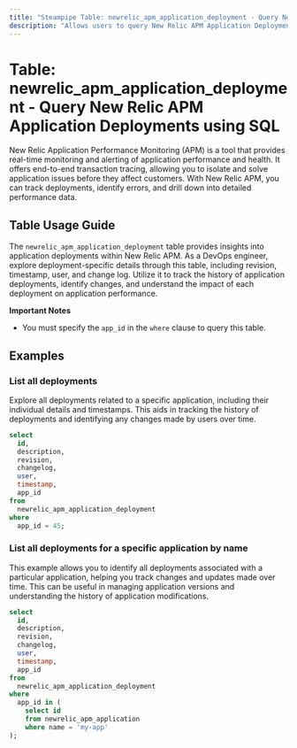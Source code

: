```yaml
---
title: "Steampipe Table: newrelic_apm_application_deployment - Query New Relic APM Application Deployments using SQL"
description: "Allows users to query New Relic APM Application Deployments, providing insights into deployment details such as revision, timestamp, user, and change log."
---
```


# Table: newrelic_apm_application_deployment - Query New Relic APM Application Deployments using SQL

New Relic Application Performance Monitoring (APM) is a tool that provides real-time monitoring and alerting of application performance and health. It offers end-to-end transaction tracing, allowing you to isolate and solve application issues before they affect customers. With New Relic APM, you can track deployments, identify errors, and drill down into detailed performance data.

## Table Usage Guide

The `newrelic_apm_application_deployment` table provides insights into application deployments within New Relic APM. As a DevOps engineer, explore deployment-specific details through this table, including revision, timestamp, user, and change log. Utilize it to track the history of application deployments, identify changes, and understand the impact of each deployment on application performance.

**Important Notes**
- You must specify the `app_id` in the `where` clause to query this table.

## Examples

### List all deployments
Explore all deployments related to a specific application, including their individual details and timestamps. This aids in tracking the history of deployments and identifying any changes made by users over time.

```sql
select
  id,
  description,
  revision,
  changelog,
  user,
  timestamp,
  app_id
from
  newrelic_apm_application_deployment
where
  app_id = 45;
```

### List all deployments for a specific application by name
This example allows you to identify all deployments associated with a particular application, helping you track changes and updates made over time. This can be useful in managing application versions and understanding the history of application modifications.

```sql
select
  id,
  description,
  revision,
  changelog,
  user,
  timestamp,
  app_id
from
  newrelic_apm_application_deployment
where
  app_id in (
    select id
    from newrelic_apm_application
    where name = 'my-app'
);
```